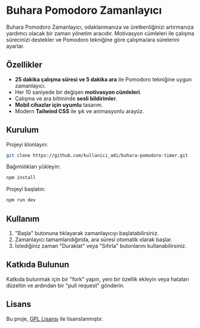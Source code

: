 # Buhara Pomodoro Zamanlayıcı

Buhara Pomodoro Zamanlayıcı, odaklanmanıza ve üretkenliğinizi artırmanıza yardımcı olacak bir zaman yönetim aracıdır. Motivasyon cümleleri ile çalışma sürecinizi destekler ve Pomodoro tekniğine göre çalışma/ara sürelerini ayarlar.

## Özellikler

- **25 dakika çalışma süresi ve 5 dakika ara** ile Pomodoro tekniğine uygun zamanlayıcı.
- Her 10 saniyede bir değişen **motivasyon cümleleri**.
- Çalışma ve ara bitiminde **sesli bildirimler**.
- **Mobil cihazlar için uyumlu** tasarım.
- Modern **Tailwind CSS** ile şık ve animasyonlu arayüz.

## Kurulum

Projeyi klonlayın:
```bash
git clone https://github.com/kullanici_adi/buhara-pomodoro-timer.git
```

Bağımlılıkları yükleyin:
```bash
npm install
```

Projeyi başlatın:
```bash
npm run dev
```

## Kullanım

1. "Başla" butonuna tıklayarak zamanlayıcıyı başlatabilirsiniz.
2. Zamanlayıcı tamamlandığında, ara süresi otomatik olarak başlar.
3. İstediğiniz zaman "Duraklat" veya "Sıfırla" butonlarını kullanabilirsiniz.

## Katkıda Bulunun

Katkıda bulunmak için bir "fork" yapın, yeni bir özellik ekleyin veya hataları düzeltin ve ardından bir "pull request" gönderin.

## Lisans

Bu proje, [GPL Lisansı](LICENSE) ile lisanslanmıştır.
